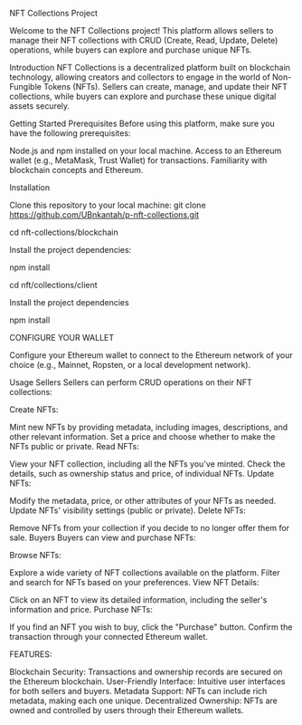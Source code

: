 NFT Collections Project

Welcome to the NFT Collections project! This platform allows sellers to manage their NFT collections with CRUD (Create, Read, Update, Delete) operations, while buyers can explore and purchase unique NFTs.

Introduction NFT Collections is a decentralized platform built on blockchain technology, allowing creators and collectors to engage in the world of Non-Fungible Tokens (NFTs). Sellers can create, manage, and update their NFT collections, while buyers can explore and purchase these unique digital assets securely.

Getting Started Prerequisites Before using this platform, make sure you have the following prerequisites:

Node.js and npm installed on your local machine. Access to an Ethereum wallet (e.g., MetaMask, Trust Wallet) for transactions. Familiarity with blockchain concepts and Ethereum.

Installation

Clone this repository to your local machine:
git clone https://github.com/UBnkantah/p-nft-collections.git

cd nft-collections/blockchain

Install the project dependencies:

npm install

cd nft/collections/client

Install the project dependencies

npm install

CONFIGURE YOUR WALLET

Configure your Ethereum wallet to connect to the Ethereum network of your choice (e.g., Mainnet, Ropsten, or a local development network).

Usage Sellers Sellers can perform CRUD operations on their NFT collections:

Create NFTs:

Mint new NFTs by providing metadata, including images, descriptions, and other relevant information. Set a price and choose whether to make the NFTs public or private. Read NFTs:

View your NFT collection, including all the NFTs you've minted. Check the details, such as ownership status and price, of individual NFTs. Update NFTs:

Modify the metadata, price, or other attributes of your NFTs as needed. Update NFTs' visibility settings (public or private). Delete NFTs:

Remove NFTs from your collection if you decide to no longer offer them for sale. Buyers Buyers can view and purchase NFTs:

Browse NFTs:

Explore a wide variety of NFT collections available on the platform. Filter and search for NFTs based on your preferences. View NFT Details:

Click on an NFT to view its detailed information, including the seller's information and price. Purchase NFTs:

If you find an NFT you wish to buy, click the "Purchase" button. Confirm the transaction through your connected Ethereum wallet.

FEATURES:

Blockchain Security: Transactions and ownership records are secured on the Ethereum blockchain.
User-Friendly Interface: Intuitive user interfaces for both sellers and buyers.
Metadata Support: NFTs can include rich metadata, making each one unique.
Decentralized Ownership: NFTs are owned and controlled by users through their Ethereum wallets.